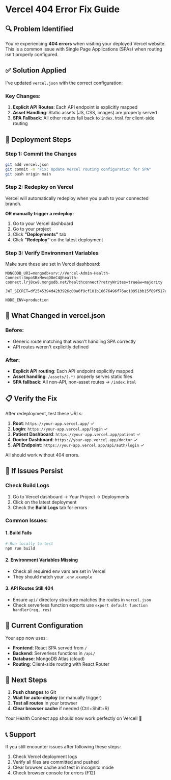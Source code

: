 # Vercel 404 Error Fix Guide

## 🔍 Problem Identified

You're experiencing **404 errors** when visiting your deployed Vercel website. This is a common issue with Single Page Applications (SPAs) when routing isn't properly configured.

## ✅ Solution Applied

I've updated `vercel.json` with the correct configuration:

### Key Changes:

1. **Explicit API Routes**: Each API endpoint is explicitly mapped
2. **Asset Handling**: Static assets (JS, CSS, images) are properly served
3. **SPA Fallback**: All other routes fall back to `index.html` for client-side routing

## 🚀 Deployment Steps

### Step 1: Commit the Changes
```bash
git add vercel.json
git commit -m "Fix: Update Vercel routing configuration for SPA"
git push origin main
```

### Step 2: Redeploy on Vercel
Vercel will automatically redeploy when you push to your connected branch.

**OR manually trigger a redeploy:**
1. Go to your Vercel dashboard
2. Go to your project
3. Click **"Deployments"** tab
4. Click **"Redeploy"** on the latest deployment

### Step 3: Verify Environment Variables
Make sure these are set in Vercel dashboard:

```
MONGODB_URI=mongodb+srv://Vercel-Admin-Health-Connect:3mpoSBxMevqD8eC4@health-connect.lrj8cw8.mongodb.net/healthconnect?retryWrites=true&w=majority

JWT_SECRET=df2545394d42b3926c00a6f9cf101b16676496f76ac10951bb15f89f517ae141058f3e237c8a2ee84b7bf847b001b52f6c6ec4d67276cab663ce6865c46d3d85

NODE_ENV=production
```

## 🔧 What Changed in vercel.json

### Before:
- Generic route matching that wasn't handling SPA correctly
- API routes weren't explicitly defined

### After:
- **Explicit API routing**: Each API endpoint explicitly mapped
- **Asset handling**: `/assets/(.*)` properly serves static files
- **SPA fallback**: All non-API, non-asset routes → `/index.html`

## 📋 Verify the Fix

After redeployment, test these URLs:

1. **Root**: `https://your-app.vercel.app/` ✓
2. **Login**: `https://your-app.vercel.app/login` ✓
3. **Patient Dashboard**: `https://your-app.vercel.app/patient` ✓
4. **Doctor Dashboard**: `https://your-app.vercel.app/doctor` ✓
5. **API Endpoint**: `https://your-app.vercel.app/api/auth/login` ✓

All should work without 404 errors.

## 🐛 If Issues Persist

### Check Build Logs
1. Go to Vercel dashboard → Your Project → Deployments
2. Click on the latest deployment
3. Check the **Build Logs** tab for errors

### Common Issues:

#### 1. Build Fails
```bash
# Run locally to test
npm run build
```

#### 2. Environment Variables Missing
- Check all required env vars are set in Vercel
- They should match your `.env.example`

#### 3. API Routes Still 404
- Ensure `api/` directory structure matches the routes in `vercel.json`
- Check serverless function exports use `export default function handler(req, res)`

## 📝 Current Configuration

Your app now uses:
- **Frontend**: React SPA served from `/`
- **Backend**: Serverless functions in `/api/`
- **Database**: MongoDB Atlas (cloud)
- **Routing**: Client-side routing with React Router

## 🎯 Next Steps

1. **Push changes** to Git
2. **Wait for auto-deploy** (or manually trigger)
3. **Test all routes** in your browser
4. **Clear browser cache** if needed (Ctrl+Shift+R)

Your Health Connect app should now work perfectly on Vercel! 🎉

## 📞 Support

If you still encounter issues after following these steps:
1. Check Vercel deployment logs
2. Verify all files are committed and pushed
3. Clear browser cache and test in incognito mode
4. Check browser console for errors (F12)
